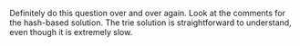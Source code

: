 Definitely do this question over and over again. Look at the comments for the hash-based solution. The trie solution is straightforward to understand, even though it is
extremely slow.

